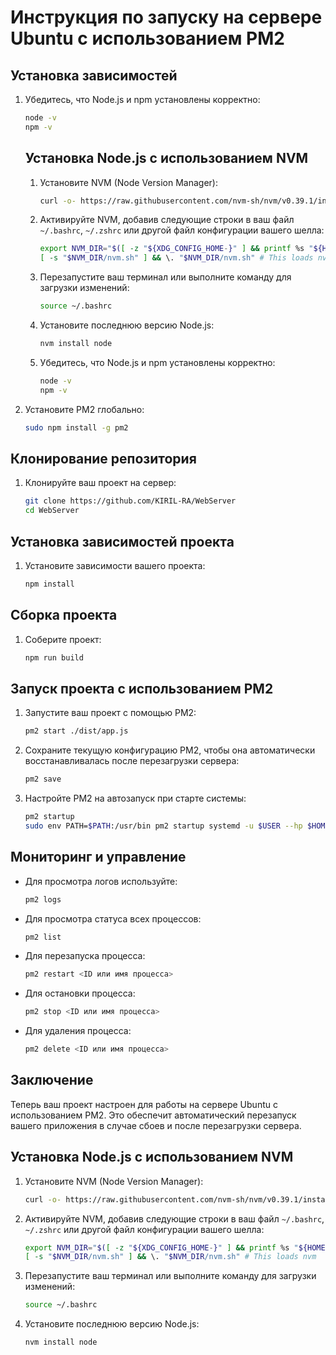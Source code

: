 # Инструкция по запуску на сервере Ubuntu с использованием PM2

## Установка зависимостей

1. Убедитесь, что Node.js и npm установлены корректно:
    ```bash
    node -v
    npm -v
    ```
    ## Установка Node.js с использованием NVM

    1. Установите NVM (Node Version Manager):
        ```bash
        curl -o- https://raw.githubusercontent.com/nvm-sh/nvm/v0.39.1/install.sh | bash
        ```

    2. Активируйте NVM, добавив следующие строки в ваш файл `~/.bashrc`, `~/.zshrc` или другой файл конфигурации вашего шелла:
        ```bash
        export NVM_DIR="$([ -z "${XDG_CONFIG_HOME-}" ] && printf %s "${HOME}/.nvm" || printf %s "${XDG_CONFIG_HOME}/nvm")"
        [ -s "$NVM_DIR/nvm.sh" ] && \. "$NVM_DIR/nvm.sh" # This loads nvm
        ```

    3. Перезапустите ваш терминал или выполните команду для загрузки изменений:
        ```bash
        source ~/.bashrc
        ```

    4. Установите последнюю версию Node.js:
        ```bash
        nvm install node
        ```

    5. Убедитесь, что Node.js и npm установлены корректно:
        ```bash
        node -v
        npm -v
        ```

2. Установите PM2 глобально:
    ```bash
    sudo npm install -g pm2
    ```

## Клонирование репозитория

1. Клонируйте ваш проект на сервер:
    ```bash
    git clone https://github.com/KIRIL-RA/WebServer
    cd WebServer
    ```

## Установка зависимостей проекта

1. Установите зависимости вашего проекта:
    ```bash
    npm install
    ```

## Сборка проекта

1. Соберите проект:
    ```bash
    npm run build
    ```

## Запуск проекта с использованием PM2

1. Запустите ваш проект с помощью PM2:
    ```bash
    pm2 start ./dist/app.js
    ```

2. Сохраните текущую конфигурацию PM2, чтобы она автоматически восстанавливалась после перезагрузки сервера:
    ```bash
    pm2 save
    ```

3. Настройте PM2 на автозапуск при старте системы:
    ```bash
    pm2 startup
    sudo env PATH=$PATH:/usr/bin pm2 startup systemd -u $USER --hp $HOME
    ```

## Мониторинг и управление

- Для просмотра логов используйте:
    ```bash
    pm2 logs
    ```

- Для просмотра статуса всех процессов:
    ```bash
    pm2 list
    ```

- Для перезапуска процесса:
    ```bash
    pm2 restart <ID или имя процесса>
    ```

- Для остановки процесса:
    ```bash
    pm2 stop <ID или имя процесса>
    ```

- Для удаления процесса:
    ```bash
    pm2 delete <ID или имя процесса>
    ```

## Заключение

Теперь ваш проект настроен для работы на сервере Ubuntu с использованием PM2. Это обеспечит автоматический перезапуск вашего приложения в случае сбоев и после перезагрузки сервера.
## Установка Node.js с использованием NVM

1. Установите NVM (Node Version Manager):
    ```bash
    curl -o- https://raw.githubusercontent.com/nvm-sh/nvm/v0.39.1/install.sh | bash
    ```

2. Активируйте NVM, добавив следующие строки в ваш файл `~/.bashrc`, `~/.zshrc` или другой файл конфигурации вашего шелла:
    ```bash
    export NVM_DIR="$([ -z "${XDG_CONFIG_HOME-}" ] && printf %s "${HOME}/.nvm" || printf %s "${XDG_CONFIG_HOME}/nvm")"
    [ -s "$NVM_DIR/nvm.sh" ] && \. "$NVM_DIR/nvm.sh" # This loads nvm
    ```

3. Перезапустите ваш терминал или выполните команду для загрузки изменений:
    ```bash
    source ~/.bashrc
    ```

4. Установите последнюю версию Node.js:
    ```bash
    nvm install node
    ```
